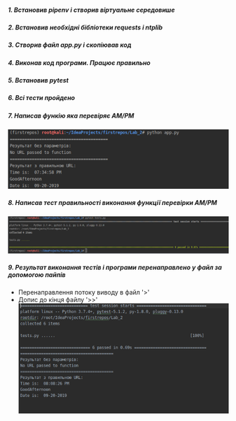 ##### 1. Встановив pipenv і створив віртуальне середовише
##### 2. Встановив необхідні бібліотеки requests і ntplib
##### 3. Створив файл app.py і скопіював код
##### 4. Виконав код програми. Працює правильно
##### 5. Встановив pytest 
##### 6. Всі тести пройдено
##### 7. Написав функію яка перевіряє AM/PM
![Screenshot](./screenshots/scren1.png)
##### 8. Написав тест правильності виконання функції перевірки AM/PM
![Screenshot](./screenshots/scren2.png)
##### 9. Результат виконання тестів і програми перенаправлено у файл за допомогою пайпів
* Перенаправлення потоку виводу в файл '>'
* Допис до кінця файлу '>>'
![Screenshot](./screenshots/scren3.png)